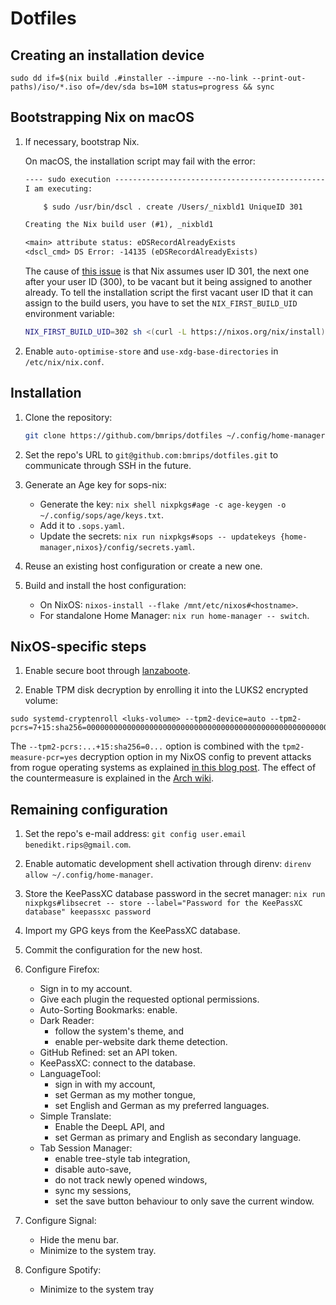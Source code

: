 # Dotfiles

## Creating an installation device

```text
sudo dd if=$(nix build .#installer --impure --no-link --print-out-paths)/iso/*.iso of=/dev/sda bs=10M status=progress && sync
```

## Bootstrapping Nix on macOS

1. If necessary, bootstrap Nix.

   On macOS, the installation script may fail with the error:

   ```txt
   ---- sudo execution ------------------------------------------------------------
   I am executing:

       $ sudo /usr/bin/dscl . create /Users/_nixbld1 UniqueID 301

   Creating the Nix build user (#1), _nixbld1

   <main> attribute status: eDSRecordAlreadyExists
   <dscl_cmd> DS Error: -14135 (eDSRecordAlreadyExists)
   ```

   The cause of [this issue](https://github.com/NixOS/nix/issues/6153#issuecomment-1068508475) is that Nix assumes user ID 301, the next one after your user ID (300), to be vacant but it being assigned to another already. To tell the installation script the first vacant user ID that it can assign to the build users, you have to set the `NIX_FIRST_BUILD_UID` environment variable:

   ```bash
   NIX_FIRST_BUILD_UID=302 sh <(curl -L https://nixos.org/nix/install)
   ```

1. Enable `auto-optimise-store` and `use-xdg-base-directories` in `/etc/nix/nix.conf`.

## Installation

1. Clone the repository:

   ```bash
   git clone https://github.com/bmrips/dotfiles ~/.config/home-manager
   ```

1. Set the repo's URL to `git@github.com:bmrips/dotfiles.git` to communicate through SSH in the future.

1. Generate an Age key for sops-nix:

   - Generate the key: `nix shell nixpkgs#age -c age-keygen -o ~/.config/sops/age/keys.txt`.
   - Add it to `.sops.yaml`.
   - Update the secrets: `nix run nixpkgs#sops -- updatekeys {home-manager,nixos}/config/secrets.yaml`.

1. Reuse an existing host configuration or create a new one.

1. Build and install the host configuration:

   - On NixOS: `nixos-install --flake /mnt/etc/nixos#<hostname>`.
   - For standalone Home Manager: `nix run home-manager -- switch`.

## NixOS-specific steps

1. Enable secure boot through [lanzaboote](https://github.com/nix-community/lanzaboote).

1. Enable TPM disk decryption by enrolling it into the LUKS2 encrypted volume:

```text
sudo systemd-cryptenroll <luks-volume> --tpm2-device=auto --tpm2-pcrs=7+15:sha256=0000000000000000000000000000000000000000000000000000000000000000
```

The `--tpm2-pcrs:...+15:sha256=0...` option is combined with the `tpm2-measure-pcr=yes` decryption option in my NixOS config to prevent attacks from rogue operating systems as explained [in this blog post](https://oddlama.org/blog/bypassing-disk-encryption-with-tpm2-unlock). The effect of the countermeasure is explained in the [Arch wiki](https://wiki.archlinux.org/title/Systemd-cryptenroll#Trusted_Platform_Module).

## Remaining configuration

1. Set the repo's e-mail address: `git config user.email benedikt.rips@gmail.com`.

1. Enable automatic development shell activation through direnv: `direnv allow ~/.config/home-manager`.

1. Store the KeePassXC database password in the secret manager: `nix run nixpkgs#libsecret -- store --label="Password for the KeePassXC database" keepassxc password`

1. Import my GPG keys from the KeePassXC database.

1. Commit the configuration for the new host.

1. Configure Firefox:

   - Sign in to my account.
   - Give each plugin the requested optional permissions.
   - Auto-Sorting Bookmarks: enable.
   - Dark Reader:
     - follow the system's theme, and
     - enable per-website dark theme detection.
   - GitHub Refined: set an API token.
   - KeePassXC: connect to the database.
   - LanguageTool:
     - sign in with my account,
     - set German as my mother tongue,
     - set English and German as my preferred languages.
   - Simple Translate:
     - Enable the DeepL API, and
     - set German as primary and English as secondary language.
   - Tab Session Manager:
     - enable tree-style tab integration,
     - disable auto-save,
     - do not track newly opened windows,
     - sync my sessions,
     - set the save button behaviour to only save the current window.

1. Configure Signal:

   - Hide the menu bar.
   - Minimize to the system tray.

1. Configure Spotify:

   - Minimize to the system tray
